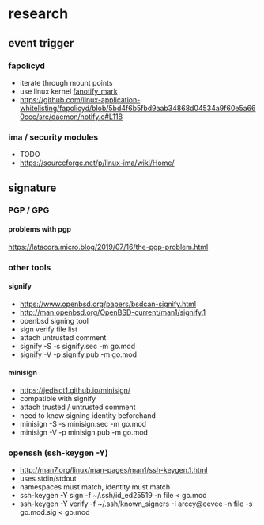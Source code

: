 # research

## event trigger

### fapolicyd

- iterate through mount points
- use linux kernel [fanotify_mark](http://man7.org/linux/man-pages/man2/fanotify_mark.2.html)
- https://github.com/linux-application-whitelisting/fapolicyd/blob/5bd4f6b5fbd9aab34868d04534a9f60e5a660cec/src/daemon/notify.c#L118

### ima / security modules

- TODO
- https://sourceforge.net/p/linux-ima/wiki/Home/

## signature

### PGP / GPG

#### problems with pgp

https://latacora.micro.blog/2019/07/16/the-pgp-problem.html

### other tools

#### signify

- https://www.openbsd.org/papers/bsdcan-signify.html
- http://man.openbsd.org/OpenBSD-current/man1/signify.1
- openbsd signing tool
- sign verify file list
- attach untrusted comment
- signify -S -s signify.sec -m go.mod
- signify -V -p signify.pub -m go.mod

#### minisign

- https://jedisct1.github.io/minisign/
- compatible with signify
- attach trusted / untrusted comment
- need to know signing identity beforehand
- minisign -S -s minisign.sec -m go.mod
- minisign -V -p minisign.pub -m go.mod

### openssh (ssh-keygen -Y)

- http://man7.org/linux/man-pages/man1/ssh-keygen.1.html
- uses stdin/stdout
- namespaces must match, identity must match
- ssh-keygen -Y sign -f ~/.ssh/id_ed25519 -n file < go.mod
- ssh-keygen -Y verify -f ~/.ssh/known_signers -I arccy@eevee -n file -s go.mod.sig < go.mod
